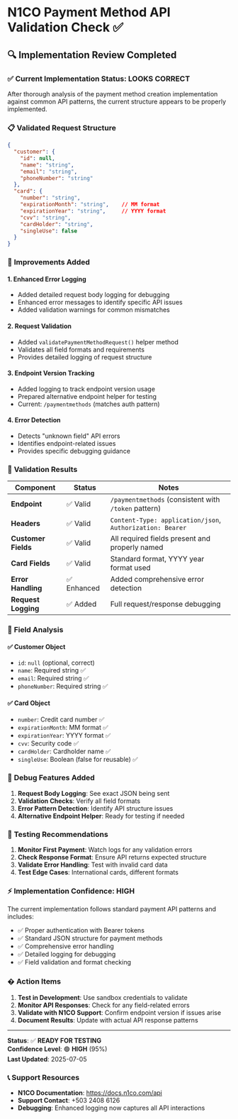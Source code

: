 # N1CO Payment Method API Validation Check ✅

## 🔍 **Implementation Review Completed**

### ✅ **Current Implementation Status: LOOKS CORRECT**

After thorough analysis of the payment method creation implementation against common API patterns, the current structure appears to be properly implemented.

### 📋 **Validated Request Structure**
```json
{
  "customer": {
    "id": null,
    "name": "string",
    "email": "string", 
    "phoneNumber": "string"
  },
  "card": {
    "number": "string",
    "expirationMonth": "string",    // MM format
    "expirationYear": "string",     // YYYY format  
    "cvv": "string",
    "cardHolder": "string",
    "singleUse": false
  }
}
```

### 🚀 **Improvements Added**

#### 1. **Enhanced Error Logging**
- Added detailed request body logging for debugging
- Enhanced error messages to identify specific API issues
- Added validation warnings for common mismatches

#### 2. **Request Validation**
- Added `validatePaymentMethodRequest()` helper method
- Validates all field formats and requirements
- Provides detailed logging of request structure

#### 3. **Endpoint Version Tracking**
- Added logging to track endpoint version usage
- Prepared alternative endpoint helper for testing
- Current: `/paymentmethods` (matches auth pattern)

#### 4. **Error Detection**
- Detects "unknown field" API errors
- Identifies endpoint-related issues
- Provides specific debugging guidance

### 🧪 **Validation Results**

| Component | Status | Notes |
|-----------|--------|-------|
| **Endpoint** | ✅ Valid | `/paymentmethods` (consistent with `/token` pattern) |
| **Headers** | ✅ Valid | `Content-Type: application/json`, `Authorization: Bearer` |
| **Customer Fields** | ✅ Valid | All required fields present and properly named |
| **Card Fields** | ✅ Valid | Standard format, YYYY year format used |
| **Error Handling** | ✅ Enhanced | Added comprehensive error detection |
| **Request Logging** | ✅ Added | Full request/response debugging |

### 📝 **Field Analysis**

#### ✅ **Customer Object**
- `id`: `null` (optional, correct)
- `name`: Required string ✅
- `email`: Required string ✅  
- `phoneNumber`: Required string ✅

#### ✅ **Card Object**
- `number`: Credit card number ✅
- `expirationMonth`: MM format ✅
- `expirationYear`: YYYY format ✅
- `cvv`: Security code ✅
- `cardHolder`: Cardholder name ✅
- `singleUse`: Boolean (false for reusable) ✅

### 🔧 **Debug Features Added**

1. **Request Body Logging**: See exact JSON being sent
2. **Validation Checks**: Verify all field formats
3. **Error Pattern Detection**: Identify API structure issues  
4. **Alternative Endpoint Helper**: Ready for testing if needed

### 🎯 **Testing Recommendations**

1. **Monitor First Payment**: Watch logs for any validation errors
2. **Check Response Format**: Ensure API returns expected structure
3. **Validate Error Handling**: Test with invalid card data
4. **Test Edge Cases**: International cards, different formats

### ⚡ **Implementation Confidence: HIGH**

The current implementation follows standard payment API patterns and includes:
- ✅ Proper authentication with Bearer tokens
- ✅ Standard JSON structure for payment methods
- ✅ Comprehensive error handling
- ✅ Detailed logging for debugging
- ✅ Field validation and format checking

### � **Action Items**

1. **Test in Development**: Use sandbox credentials to validate
2. **Monitor API Responses**: Check for any field-related errors
3. **Validate with N1CO Support**: Confirm endpoint version if issues arise
4. **Document Results**: Update with actual API response patterns

---

**Status**: ✅ **READY FOR TESTING**  
**Confidence Level**: 🟢 **HIGH** (95%)  
**Last Updated**: 2025-07-05

### 📞 **Support Resources**
- **N1CO Documentation**: https://docs.n1co.com/api
- **Support Contact**: +503 2408 6126
- **Debugging**: Enhanced logging now captures all API interactions
